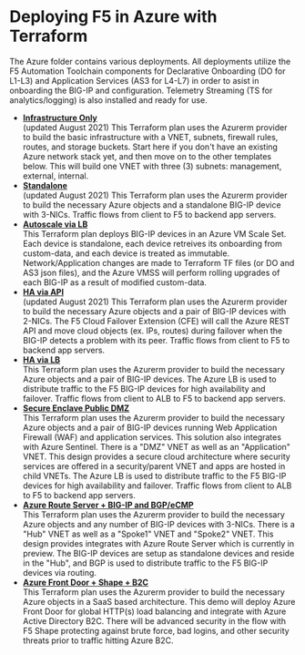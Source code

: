 # Deploying F5 in Azure with Terraform
The Azure folder contains various deployments. All deployments utilize the F5 Automation Toolchain components for Declarative Onboarding (DO for L1-L3) and Application Services (AS3 for L4-L7) in order to asist in onboarding the BIG-IP and configuration. Telemetry Streaming (TS for analytics/logging) is also installed and ready for use.

  - **[Infrastructure Only](Infrastructure-only)** <br> (updated August 2021) This Terraform plan uses the Azurerm provider to build the basic infrastructure with a VNET, subnets, firewall rules, routes, and storage buckets. Start here if you don't have an existing Azure network stack yet, and then move on to the other templates below. This will build one VNET with three (3) subnets: management, external, internal.
  - **[Standalone](Standalone)** <br> (updated August 2021) This Terraform plan uses the Azurerm provider to build the necessary Azure objects and a standalone BIG-IP device with 3-NICs. Traffic flows from client to F5 to backend app servers.
  - **[Autoscale via LB](Autoscale_via_lb)** <br> This Terraform plan deploys BIG-IP devices in an Azure VM Scale Set. Each device is standalone, each device retreives its onboarding from custom-data, and each device is treated as immutable. Network/Application changes are made to Terraform TF files (or DO and AS3 json files), and the Azure VMSS will perform rolling upgrades of each BIG-IP as a result of modified custom-data.
  - **[HA via API](HA_via_api)** <br> (updated August 2021) This Terraform plan uses the Azurerm provider to build the necessary Azure objects and a pair of BIG-IP devices with 2-NICs. The F5 Cloud Failover Extension (CFE) will call the Azure REST API and move cloud objects (ex. IPs, routes) during failover when the BIG-IP detects a problem with its peer. Traffic flows from client to F5 to backend app servers.
  - **[HA via LB](HA_via_lb)** <br> This Terraform plan uses the Azurerm provider to build the necessary Azure objects and a pair of BIG-IP devices. The Azure LB is used to distribute traffic to the F5 BIG-IP devices for high availability and failover. Traffic flows from client to ALB to F5 to backend app servers.
  - **[Secure Enclave Public DMZ](Secure_Enclave_Public_DMZ)** <br> This Terraform plan uses the Azurerm provider to build the necessary Azure objects and a pair of BIG-IP devices running Web Application Firewall (WAF) and application services. This solution also integrates with Azure Sentinel. There is a "DMZ" VNET as well as an "Application" VNET. This design provides a secure cloud architecture where security services are offered in a security/parent VNET and apps are hosted in child VNETs. The Azure LB is used to distribute traffic to the F5 BIG-IP devices for high availability and failover. Traffic flows from client to ALB to F5 to backend app servers.
  - **[Azure Route Server + BIG-IP and BGP/eCMP](Route_Server)** <br> This Terraform plan uses the Azurerm provider to build the necessary Azure objects and any number of BIG-IP devices with 3-NICs. There is a "Hub" VNET as well as a "Spoke1" VNET and "Spoke2" VNET. This design provides integrates with Azure Route Server which is currently in preview. The BIG-IP devices are setup as standalone devices and reside in the "Hub", and BGP is used to distribute traffic to the F5 BIG-IP devices via routing.
  - **[Azure Front Door + Shape + B2C](Front_Door_B2C)** <br> This Terraform plan uses the Azurerm provider to build the necessary Azure objects in a SaaS based architecture. This demo will deploy Azure Front Door for global HTTP(s) load balancing and integrate with Azure Active Directory B2C. There will be advanced security in the flow with F5 Shape protecting against brute force, bad logins, and other security threats prior to traffic hitting Azure B2C.
